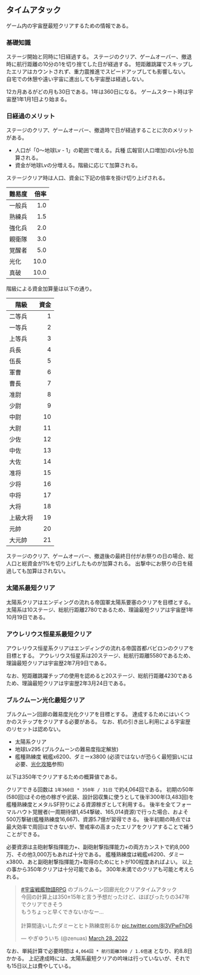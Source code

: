 ## タイムアタック

ゲーム内の宇宙歴最短クリアするための情報である。

### 基礎知識

ステージ開始と同時に1日経過する。
ステージのクリア、ゲームオーバー、撤退時に航行距離の10分の1を切り捨てした日が経過する。
短距離跳躍でスキップしたエリアはカウントされず、重力震推進でスピードアップしても影響しない。
自宅での休憩や遠い宇宙に進出しても宇宙歴は経過しない。

12カ月あるがどの月も30日である。1年は360日になる。
ゲームスタート時は宇宙歴1年1月1日より始まる。

### 日経過のメリット

ステージのクリア、ゲームオーバー、撤退時で日が経過することに次のメリットがある。

* 人口が「0～地球Lv - 1」の範囲で増える。兵種 広報官(人口増加)のLv分も加算される。
* 資金が地球Lvの分増える。階級に応じて加算される。

ステージクリア時は人口、資金に下記の倍率を掛け切り上げされる。

| 難易度 | 倍率 |
|--------|-----:|
| 一般兵 |  1.0 |
| 熟練兵 |  1.5 |
| 強化兵 |  2.0 |
| 親衛隊 |  3.0 |
| 覚醒者 |  5.0 |
| 光化   | 10.0 |
| 真破   | 10.0 |

階級による資金加算量は以下の通り。

| 階級     | 資金 |
|----------|-----:|
| 二等兵   |    1 |
| 一等兵   |    2 |
| 上等兵   |    3 |
| 兵長     |    4 |
| 伍長     |    5 |
| 軍曹     |    6 |
| 曹長     |    7 |
| 准尉     |    8 |
| 少尉     |    9 |
| 中尉     |   10 |
| 大尉     |   11 |
| 少佐     |   12 |
| 中佐     |   13 |
| 大佐     |   14 |
| 准将     |   15 |
| 少将     |   16 |
| 中将     |   17 |
| 大将     |   18 |
| 上級大将 |   19 |
| 元帥     |   20 |
| 大元帥   |   21 |

ステージのクリア、ゲームオーバー、撤退後の最終日付がお祭りの日の場合、総人口と総資金が1%を切り上げしたものが加算される。
出撃中にお祭りの日を経過しても加算はされない。

### 太陽系最短クリア

太陽系クリアはエンディングの流れる帝国軍太陽系要塞のクリアを目標とする。
太陽系は10ステージ、総航行距離2780であるため、理論最短クリアは宇宙歴1年10月19日である。

### アウレリウス恒星系最短クリア

アウレリウス恒星系クリアはエンディングの流れる帝国首都バビロンのクリアを目標とする。
アウレリウス恒星系は20ステージ、総航行距離5580であるため、理論最短クリアは宇宙歴2年7月9日である。

なお、短距離跳躍チップの使用を認めると20ステージ、総航行距離4230であるため、理論最短クリアは宇宙歴2年3月24日である。

### ブルクムーン光化最短クリア

ブルクムーン回廊の難易度光化クリアを目標とする。
達成するためにはいくつかのステップをクリアする必要がある。
なお、机の引き出し利用による宇宙歴のリセットは認めない。

* 太陽系クリア
* 地球Lv295 (ブルクムーンの難易度指定解放)
* 艦種熟練度 戦艦x6200、ダミーx3800 (必須ではないが恐らく最短狙いには必要、[光化攻略](光化攻略.md)参照)

以下は350年でクリアするための概算値である。

クリアできる回数は `1年360日 * 350年 / 31日` で約4,064回である。
初期の50年(580回)はその他の稼ぎや武装、設計図収集に使うとして後半300年(3,483回)を艦種熟練度とメタルSF狩りによる資源稼ぎとして利用する。
後半を全てフォーマルハウト覚醒者(一周期待値1,454撃破、165,014資源)で行った場合、およそ500万撃破(艦種熟練度16,667)、資源5.7億が習得できる。
後半初期の時点では最大効率で周回はできないが、警戒率の高まったエリアをクリアすることで補うことができる。

必要資源は主砲射撃指揮能力+、副砲射撃指揮能力+の両方カンストで約8,000万、その他3,000万もあれば十分である。
艦種熟練度は戦艦x6200、ダミーx3800、あと副砲射撃指揮能力+取得のためにヒトが100程度あればよい。
以上の事から350年クリアは十分可能である。
300年未満でのクリアも可能と考えられる。

<blockquote class="twitter-tweet"><p lang="ja" dir="ltr"><a href="https://twitter.com/hashtag/%E5%AE%87%E5%AE%99%E6%88%A6%E8%89%A6%E7%89%A9%E8%AA%9ERPG?src=hash&amp;ref_src=twsrc%5Etfw">#宇宙戦艦物語RPG</a> のブルクムーン回廊光化クリアタイムアタック<br>今回の計算上は350±15年と言う予想だったけど、ほぼぴったりの347年でクリアできそう<br>もうちょっと早くできないかなー…<br><br>計算間違いしたダミーとヒト熟練度削るか <a href="https://t.co/8l3VPwFhD6">pic.twitter.com/8l3VPwFhD6</a></p>&mdash; やぎゆういち (@zenuas) <a href="https://twitter.com/zenuas/status/1508292505934364679?ref_src=twsrc%5Etfw">March 28, 2022</a></blockquote> <script async src="https://platform.twitter.com/widgets.js" charset="utf-8"></script>

なお、単純計算で必要時間は `4,064回 * 航行距離300 / 1.6倍速` となり、約8.8日かかる。
上記達成時には、太陽系最短クリアの吟味は行っていないが、それでも15日以上は費やしている。
